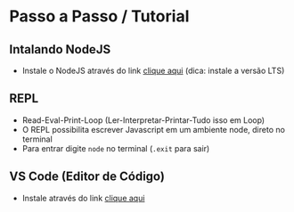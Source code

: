 # Passo a Passo / Tutorial

## Intalando NodeJS
* Instale o NodeJS através do link [clique aqui](https://nodejs.org/) (dica: instale a versão LTS) 

## REPL
* Read-Eval-Print-Loop (Ler-Interpretar-Printar-Tudo isso em Loop)
* O REPL possibilita escrever Javascript em um ambiente node, direto no terminal
* Para entrar digite `node` no terminal (`.exit` para sair)

## VS Code (Editor de Código)
* Instale através do link [clique aqui](https://code.visualstudio.com/)